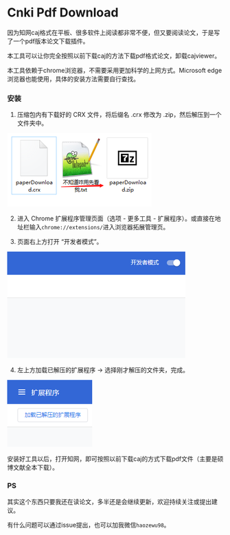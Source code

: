 # Cnki Pdf Download
因为知网caj格式在平板、很多软件上阅读都非常不便，但又要阅读论文，于是写了一个pdf版本论文下载插件。

本工具可以让你完全按照以前下载caj的方法下载pdf格式论文，卸载cajviewer。

本工具依赖于chrome浏览器，不需要采用更加科学的上网方式。Microsoft edge浏览器也能使用，具体的安装方法需要自行查找。

### 安装

1. 压缩包内有下载好的 CRX 文件，将后缀名 .crx 修改为 .zip，然后解压到一个文件夹中。

![image-20210325083314952](./asserts/image-20210325083314952.png)

2. 进入 Chrome 扩展程序管理页面（选项 - 更多工具 - 扩展程序）。或直接在地址栏输入`chrome://extensions/`进入浏览器拓展管理页。

3. 页面右上方打开 “开发者模式”。

![image-20210325083643112](./asserts/image-20210325083643112.png)

4. 左上方加载已解压的扩展程序 -> 选择刚才解压的文件夹，完成。

![image-20210325083806441](./asserts/image-20210325083806441.png)

安装好工具以后，打开知网，即可按照以前下载caj的方式下载pdf文件（主要是硕博文献全本下载）。

### PS

其实这个东西只要我还在读论文，多半还是会继续更新，欢迎持续关注或提出建议。



有什么问题可以通过issue提出，也可以加我微信`haozewu98`。
